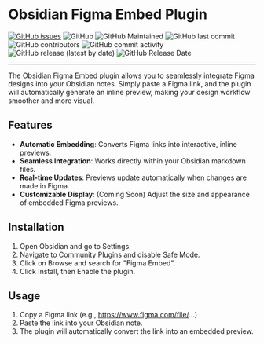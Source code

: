 # Obsidian Figma Embed Plugin


[![GitHub issues](https://img.shields.io/github/issues/kocheck/obsidian-figma-viewer)](https://github.com/kocheck/obsidian-figma-viewer/issues)
![GitHub](https://img.shields.io/github/license/kocheck/obsidian-figma-viewer?color=blue)
![GitHub Maintained](https://img.shields.io/badge/Open%20Source-Yes-green)
![GitHub last commit](https://img.shields.io/github/last-commit/kocheck/obsidian-figma-viewer)
![GitHub contributors](https://img.shields.io/github/contributors/kocheck/obsidian-figma-viewer)
![GitHub commit activity](https://img.shields.io/github/commit-activity/m/kocheck/obsidian-figma-viewer)
![GitHub release (latest by date)](https://img.shields.io/github/v/release/kocheck/obsidian-figma-viewer)
![GitHub Release Date](https://img.shields.io/github/release-date/kocheck/obsidian-figma-viewer)

---

The Obsidian Figma Embed plugin allows you to seamlessly integrate Figma designs into your Obsidian notes. Simply paste a Figma link, and the plugin will automatically generate an inline preview, making your design workflow smoother and more visual.

## Features

- **Automatic Embedding**: Converts Figma links into interactive, inline previews.
- **Seamless Integration**: Works directly within your Obsidian markdown files.
- **Real-time Updates**: Previews update automatically when changes are made in Figma.
- **Customizable Display**: (Coming Soon) Adjust the size and appearance of embedded Figma previews.

## Installation

1. Open Obsidian and go to Settings.
2. Navigate to Community Plugins and disable Safe Mode.
3. Click on Browse and search for "Figma Embed".
4. Click Install, then Enable the plugin.

## Usage

1. Copy a Figma link (e.g., https://www.figma.com/file/...)
2. Paste the link into your Obsidian note.
3. The plugin will automatically convert the link into an embedded preview.

